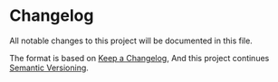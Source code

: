# Changelog

All notable changes to this project will be documented in this file.

The format is based on [Keep a Changelog](https://keepachangelog.com/en/1.0.0/),
And this project continues [Semantic Versioning](https://semver.org/spec/v2.0.0.html).